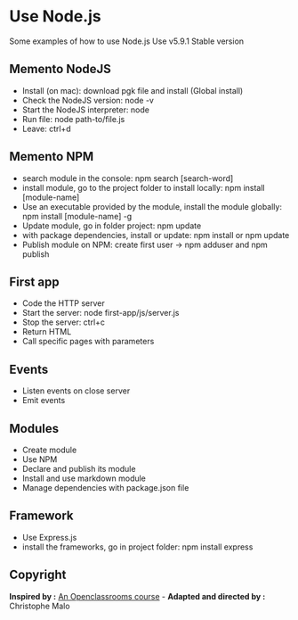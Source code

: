 # Use Node.js

Some examples of how to use Node.js
Use v5.9.1 Stable version

## Memento NodeJS
- Install (on mac): download pgk file and install (Global install)
- Check the NodeJS version: node -v
- Start the NodeJS interpreter: node
- Run file: node path-to/file.js
- Leave: ctrl+d

## Memento NPM
- search module in the console: npm search [search-word]
- install module, go to the project folder to install locally: npm install [module-name]
- Use an executable provided by the module, install the module globally: npm install [module-name] -g
- Update module, go in folder project: npm update 
- with package dependencies, install or update: npm install or npm update
- Publish module on NPM: create first user -> npm adduser and npm publish

## First app
- Code the HTTP server
- Start the server: node first-app/js/server.js
- Stop the server: ctrl+c
- Return HTML
- Call specific pages with parameters

## Events
- Listen events on close server
- Emit events

## Modules
- Create module
- Use NPM
- Declare and publish its module
- Install and use markdown module
- Manage dependencies with package.json file

## Framework
- Use Express.js
- install the frameworks, go in project folder: npm install express

## Copyright
**Inspired by :** [An Openclassrooms course](https://openclassrooms.com/courses/des-applications-ultra-rapides-avec-node-js) - **Adapted and directed by :** Christophe Malo
